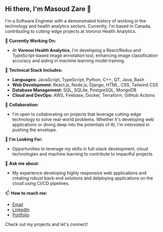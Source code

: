 ## Hi there, I'm Masoud Zare 👋

I'm a Software Engineer with a demonstrated history of working in the technology and health analytics sectors. Currently, I'm based in Canada, contributing to cutting-edge projects at Voronoi Health Analytics.

🔭 **Currently Working On:**
- At **Voronoi Health Analytics**, I'm developing a React/Redux and TypeScript-based image annotation tool, enhancing image classification accuracy and aiding in machine learning model training.

🌱 **Technical Stack Includes:**
- **Languages:** JavaScript, TypeScript, Python, C++, QT, Java, Bash
- **Web Development:** React.js, Node.js, Django, HTML, CSS, Tailwind CSS
- **Database Management:** SQL, SQLite, PostgreSQL, MongoDB
- **Cloud and DevOps:** AWS, Firebase, Docker, Terraform, GitHub Actions

👯 **Collaboration:**
- I'm open to collaborating on projects that leverage cutting-edge technology to solve real-world problems. Whether it's developing web applications or diving deep into the potentials of AI, I'm interested in pushing the envelope.

🤔 **I'm Looking For:**
- Opportunities to leverage my skills in full-stack development, cloud technologies and machine learning to contribute to impactful projects.

💬 **Ask me about:**
- My experience developing highly responsive web applications and creating robust back-end solutions and delploying applications on the cloud using CI/CD pipelines.

📫 **How to reach me:**
- [Email](mailto:masoudz@mun.ca)
- [LinkedIn](https://www.linkedin.com/in/masoudzare/)
- [Portfolio](https://masoudz88.github.io/my_portfolio/)

Check out my projects and let's connect!

